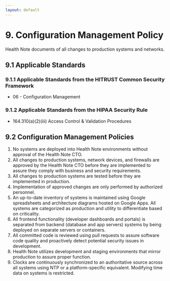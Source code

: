 ```yaml
---
layout: default
---
```


# 9. Configuration Management Policy

Health Note documents of all changes to production systems and networks. 

## 9.1 Applicable Standards

### 9.1.1 Applicable Standards from the HITRUST Common Security Framework

* 06 - Configuration Management

### 9.1.2 Applicable Standards from the HIPAA Security Rule

* 164.310(a)(2)(iii) Access Control & Validation Procedures

## 9.2 Configuration Management Policies

1. No systems are deployed into Health Note environments without approval of the Health Note CTO.
2. All changes to production systems, network devices, and firewalls are approved by the Health Note CTO before they are implemented to assure they comply with business and security requirements.
3. All changes to production systems are tested before they are implemented in production.
4. Implementation of approved changes are only performed by authorized personnel.
5. An up-to-date inventory of systems is maintained using Google spreadsheets and architecture diagrams hosted on Google Apps. All systems are categorized as production and utility to differentiate based on criticality.
6. All frontend functionality (developer dashboards and portals) is separated from backend (database and app servers) systems by being deployed on separate servers or containers.
7. All committed code is reviewed using pull requests to assure software code quality and proactively detect potential security issues in development.
8. Health Note utilizes development and staging environments that mirror production to assure proper function.
9. Clocks are continuously synchronized to an authoritative source across all systems using NTP or a platform-specific equivalent. Modifying time data on systems is restricted.
